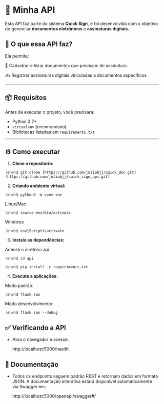 # 🚀 Minha API

Esta API faz parte do sistema **Quick Sign**, e foi desenvolvida com o objetivo de gerenciar **documentos eletrônicos** e **assinaturas digitais.**

## 📌 O que essa API faz?

Ela permite:

📄 Cadastrar e listar documentos que precisam de assinatura.

✍️ Registrar assinaturas digitais vinculadas a documentos específicos.

---

## 📦 Requisitos

Antes de executar o projeto, você precisará:

- Python 3.7+
- `virtualenv` (recomendado)
- Bibliotecas listadas em `requirements.txt`

---

## ⚙️ Como executar

1. **Clone o repositório:**

```
(env)$ git clone [https://github.com/juliobjj/quick_doc.git](https://github.com/juliobjj/quick_sign_api.git)
```

2. **Criando ambiente virtual:**

```
(env)$ python3 -m venv env
```
Linux/Mac
```
(env)$ source env/bin/activate
```
Windows
```
(env)$ env\Scripts\activate 
```

3. **Instale as dependências:**

Acesse o diretório api
```
(env)$ cd api 
```

```
(env)$ pip install -r requiriments.txt
```

4. **Execute a aplicações:**

Modo padrão:
```
(env)$ flask run 
```
Modo desenvolvimento: 
```
(env)$ flask run --debug
```

## ✅ Verificando a API

- Abra o navegador e acesse:

  http://localhost:5000/health

## 📄 Documentação

- Todos os endpoints seguem padrão REST e retornam dados em formato JSON.
  A documentação interativa estará disponível automaticamente via Swagger em:

  http://localhost:5000/openapi/swagger#/
